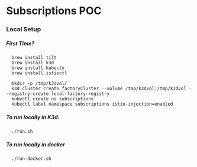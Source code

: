 # Subscriptions POC

### Local Setup


##### First Time?
```
  brew install tilt
  brew install k3d
  brew install kubectx 
  brew install istioctl
  
  mkdir -p /tmp/k3dvol/
  k3d cluster create factoryCluster --volume /tmp/k3dvol:/tmp/k3dvol --registry-create local-factory-registry
  kubectl create ns subscriptions
  kubectl label namespace subscriptions istio-injection=enabled
```

##### To run locally in K3d:
```
  ./run.sh
```

##### To run locally in docker
```
  ./run-docker.sh
```
